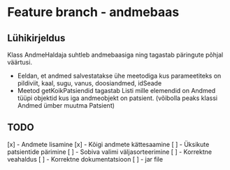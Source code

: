 # Feature branch - andmebaas
## Lühikirjeldus
Klass AndmeHaldaja suhtleb andmebaasiga ning tagastab päringute põhjal väärtusi.
- Eeldan, et andmed salvestatakse ühe meetodiga kus parameetiteks on pildiviit, kaal, sugu, vanus, doosiandmed, idSeade
- Meetod getKoikPatsiendid tagastab Listi mille elemendid on Andmed tüüpi objektid kus iga andmeobjekt on patsient. (võibolla peaks klassi Andmed ümber muutma Patsient)

## TODO
[x] - Andmete lisamine
[x] - Kõigi andmete kättesaamine
[ ] - Üksikute patsientide pärimine
[ ] - Sobiva valimi väljasorteerimine
[ ] - Korrektne veahaldus
[ ] - Korrektne dokumentatsioon
[ ] - jar file
